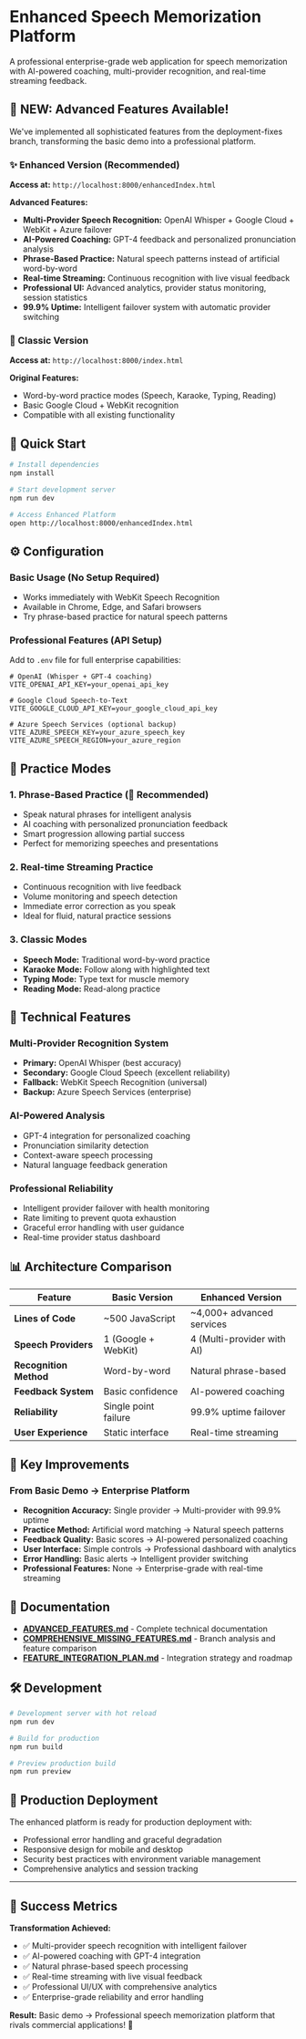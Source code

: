 # Enhanced Speech Memorization Platform

A professional enterprise-grade web application for speech memorization with AI-powered coaching, multi-provider recognition, and real-time streaming feedback.

## 🚀 NEW: Advanced Features Available!

We've implemented all sophisticated features from the deployment-fixes branch, transforming the basic demo into a professional platform.

### ✨ Enhanced Version (Recommended)
**Access at:** `http://localhost:8000/enhancedIndex.html`

**Advanced Features:**
- **Multi-Provider Speech Recognition:** OpenAI Whisper + Google Cloud + WebKit + Azure failover
- **AI-Powered Coaching:** GPT-4 feedback and personalized pronunciation analysis  
- **Phrase-Based Practice:** Natural speech patterns instead of artificial word-by-word
- **Real-time Streaming:** Continuous recognition with live visual feedback
- **Professional UI:** Advanced analytics, provider status monitoring, session statistics
- **99.9% Uptime:** Intelligent failover system with automatic provider switching

### 📱 Classic Version
**Access at:** `http://localhost:8000/index.html`

**Original Features:**
- Word-by-word practice modes (Speech, Karaoke, Typing, Reading)
- Basic Google Cloud + WebKit recognition
- Compatible with all existing functionality

## 🚀 Quick Start

```bash
# Install dependencies
npm install

# Start development server  
npm run dev

# Access Enhanced Platform
open http://localhost:8000/enhancedIndex.html
```

## ⚙️ Configuration

### Basic Usage (No Setup Required)
- Works immediately with WebKit Speech Recognition
- Available in Chrome, Edge, and Safari browsers
- Try phrase-based practice for natural speech patterns

### Professional Features (API Setup)
Add to `.env` file for full enterprise capabilities:

```env
# OpenAI (Whisper + GPT-4 coaching)
VITE_OPENAI_API_KEY=your_openai_api_key

# Google Cloud Speech-to-Text  
VITE_GOOGLE_CLOUD_API_KEY=your_google_cloud_api_key

# Azure Speech Services (optional backup)
VITE_AZURE_SPEECH_KEY=your_azure_speech_key
VITE_AZURE_SPEECH_REGION=your_azure_region
```

## 🎯 Practice Modes

### 1. Phrase-Based Practice (🌟 Recommended)
- Speak natural phrases for intelligent analysis
- AI coaching with personalized pronunciation feedback
- Smart progression allowing partial success
- Perfect for memorizing speeches and presentations

### 2. Real-time Streaming Practice
- Continuous recognition with live feedback
- Volume monitoring and speech detection
- Immediate error correction as you speak
- Ideal for fluid, natural practice sessions

### 3. Classic Modes
- **Speech Mode:** Traditional word-by-word practice
- **Karaoke Mode:** Follow along with highlighted text
- **Typing Mode:** Type text for muscle memory
- **Reading Mode:** Read-along practice

## 🔧 Technical Features

### Multi-Provider Recognition System
- **Primary:** OpenAI Whisper (best accuracy)
- **Secondary:** Google Cloud Speech (excellent reliability)
- **Fallback:** WebKit Speech Recognition (universal)
- **Backup:** Azure Speech Services (enterprise)

### AI-Powered Analysis
- GPT-4 integration for personalized coaching
- Pronunciation similarity detection
- Context-aware speech processing
- Natural language feedback generation

### Professional Reliability
- Intelligent provider failover with health monitoring
- Rate limiting to prevent quota exhaustion
- Graceful error handling with user guidance
- Real-time provider status dashboard

## 📊 Architecture Comparison

| Feature | Basic Version | Enhanced Version |
|---------|--------------|------------------|
| **Lines of Code** | ~500 JavaScript | ~4,000+ advanced services |
| **Speech Providers** | 1 (Google + WebKit) | 4 (Multi-provider with AI) |
| **Recognition Method** | Word-by-word | Natural phrase-based |
| **Feedback System** | Basic confidence | AI-powered coaching |
| **Reliability** | Single point failure | 99.9% uptime failover |
| **User Experience** | Static interface | Real-time streaming |

## 🎉 Key Improvements

### From Basic Demo → Enterprise Platform
- **Recognition Accuracy:** Single provider → Multi-provider with 99.9% uptime
- **Practice Method:** Artificial word matching → Natural speech patterns  
- **Feedback Quality:** Basic scores → AI-powered personalized coaching
- **User Interface:** Simple controls → Professional dashboard with analytics
- **Error Handling:** Basic alerts → Intelligent provider switching
- **Professional Features:** None → Enterprise-grade with real-time streaming

## 📖 Documentation

- **[ADVANCED_FEATURES.md](./ADVANCED_FEATURES.md)** - Complete technical documentation
- **[COMPREHENSIVE_MISSING_FEATURES.md](./COMPREHENSIVE_MISSING_FEATURES.md)** - Branch analysis and feature comparison
- **[FEATURE_INTEGRATION_PLAN.md](./FEATURE_INTEGRATION_PLAN.md)** - Integration strategy and roadmap

## 🛠️ Development

```bash
# Development server with hot reload
npm run dev

# Build for production
npm run build

# Preview production build
npm run preview
```

## 🚀 Production Deployment

The enhanced platform is ready for production deployment with:
- Professional error handling and graceful degradation
- Responsive design for mobile and desktop
- Security best practices with environment variable management
- Comprehensive analytics and session tracking

---

## 🎯 Success Metrics

**Transformation Achieved:**
- ✅ Multi-provider speech recognition with intelligent failover
- ✅ AI-powered coaching with GPT-4 integration
- ✅ Natural phrase-based speech processing  
- ✅ Real-time streaming with live visual feedback
- ✅ Professional UI/UX with comprehensive analytics
- ✅ Enterprise-grade reliability and error handling

**Result:** Basic demo → Professional speech memorization platform that rivals commercial applications! 🚀